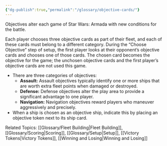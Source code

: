 ```yaml
---
{"dg-publish":true,"permalink":"/glossary/objective-cards/"}
---
```


Objectives alter each game of Star Wars: Armada with new conditions for the battle.

Each player chooses three objective cards as part of their fleet, and each of these cards must belong to a different category. During the “Choose Objective” step of setup, the first player looks at their opponent’s objective cards and chooses one of those cards. The chosen card becomes the objective for the game; the unchosen objective cards and the first player’s objective cards are not used this game.

- There are three categories of objectives:
  - **Assault:** Assault objectives typically identify one or more ships that are worth extra fleet points when damaged or destroyed.
  - **Defense:** Defense objectives alter the play area to provide a significant advantage to one player.
  - **Navigation:** Navigation objectives reward players who maneuver aggressively and precisely.
- When a ship is chosen as an objective ship, indicate this by placing an objective token next to its ship card.

Related Topics: [[Glossary/Fleet Building\|Fleet Building]], [[Glossary/Scoring\|Scoring]], [[Glossary/Setup\|Setup]], [[Victory Tokens\|Victory Tokens]], [[Winning and Losing\|Winning and Losing]]
